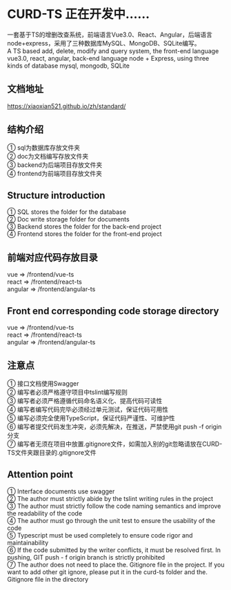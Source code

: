 # CURD-TS 正在开发中……
一套基于TS的增删改查系统，前端语言Vue3.0、React、Angular，后端语言node+express，采用了三种数据库MySQL、MongoDB、SQLite编写。  
A TS based add, delete, modify and query system, the front-end language vue3.0, react, angular, back-end language node + Express, using three kinds of database mysql, mongodb, SQLite  

## 文档地址
https://xiaoxian521.github.io/zh/standard/

## 结构介绍 
① sql为数据库存放文件夹  
② doc为文档编写存放文件夹  
③ backend为后端项目存放文件夹  
④ frontend为前端项目存放文件夹  

## Structure introduction 
① SQL stores the folder for the database  
② Doc write storage folder for documents  
③ Backend stores the folder for the back-end project  
④ Frontend stores the folder for the front-end project  

## 前端对应代码存放目录
vue => /frontend/vue-ts  
react => /frontend/react-ts  
angular => /frontend/angular-ts  

## Front end corresponding code storage directory
vue => /frontend/vue-ts  
react => /frontend/react-ts  
angular => /frontend/angular-ts  

## 注意点
① 接口文档使用Swagger  
② 编写者必须严格遵守项目中tslint编写规则  
③ 编写者必须严格遵循代码命名语义化、提高代码可读性  
④ 编写者编写代码完毕必须经过单元测试，保证代码可用性  
⑤ 编写必须完全使用TypeScript，保证代码严谨性、可维护性  
⑥ 编写者提交代码发生冲突，必须先解决，在推送，严禁使用git push -f origin 分支  
⑦ 编写者无须在项目中放置.gitignore文件，如需加入别的git忽略请放在CURD-TS文件夹跟目录的.gitignore文件  

## Attention point
① Interface documents use swagger  
② The author must strictly abide by the tslint writing rules in the project  
③ The author must strictly follow the code naming semantics and improve the readability of the code  
④ The author must go through the unit test to ensure the usability of the code  
⑤ Typescript must be used completely to ensure code rigor and maintainability  
⑥ If the code submitted by the writer conflicts, it must be resolved first. In pushing, GIT push - f origin branch is strictly prohibited  
⑦ The author does not need to place the. Gitignore file in the project. If you want to add other git ignore, please put it in the curd-ts folder and the. Gitignore file in the directory
